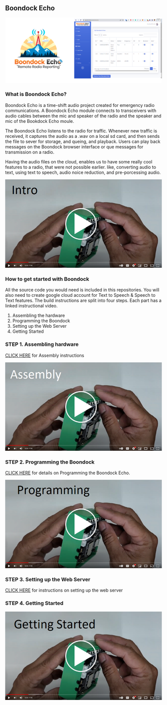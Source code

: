 ## Boondock Echo
![logo](/mediakit/logos/boondock.png)

### What is Boondock Echo?
Boondock Echo is a time-shift audio project created for emergency radio communications. A Boondock Echo module connects to transceivers with audio cables between the mic and speaker of the radio and the speaker and mic of the Bookdock Echo moule. 

The Boondock Echo listens to the radio for traffic. Whenever new traffic is received, it captures the audio as a .wav on a local sd card, and then sends the file to sever for storage, and queing, and playback. Users can play back messages on the Boondock browser interface or que messages for transmission on a radio.

Having the audio files on the cloud, enables us to have some really cool features to a radio, that were not possible earlier. like, converting audio to text, using text to speech, audio noice reduction, and pre-porcessing audio.


 [![Watch the video](/mediakit/images/thumb-intro.png)](https://youtu.be/K9tplKsggrA)

### How to get started with Boondock
All the source code you would need is included in this repositories. You will also need to create google cloud account for Text to Speech & Speech to Text features. The build instructions are split into four steps. Each part has a linked instructional video.

<ol>
  <li>Assembling the hardware</li>
  <li>Programming the Boondock</li>
  <li>Setting up the Web Server</li>
  <li>Getting Started</li>
</ol>


### STEP 1. Assembling hardware
[CLICK HERE](/3d.print/README.md) for Assembly instructions

 [![Watch the video](/mediakit/images/thumb-assembly.png)](https://youtu.be/K9tplKsggrA)


### STEP 2. Programming the Boondock
[CLICK HERE](/esp32.audio/README.md) for details on Programming the Boondock Echo.

 [![Watch the video](/mediakit/images/thumb-programming.png)](https://youtu.be/K9tplKsggrA)

### STEP 3. Setting up the Web Server
[CLICK HERE](/web.server/README.md) for instructions on setting up the web server

### STEP 4. Getting Started

 [![Watch the video](/mediakit/images/thumb-getting-started.png)](https://youtu.be/K9tplKsggrA)
